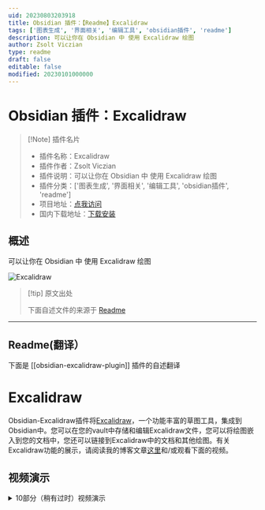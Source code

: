 ```yaml
---
uid: 20230803203918
title: Obsidian 插件：【Readme】Excalidraw
tags: ['图表生成', '界面相关', '编辑工具', 'obsidian插件', 'readme']
description: 可以让你在 Obsidian 中 使用 Excalidraw 绘图 
author: Zsolt Viczian
type: readme
draft: false
editable: false
modified: 20230101000000
---
```


# Obsidian 插件：Excalidraw

> [!Note] 插件名片
> - 插件名称：Excalidraw
> - 插件作者：Zsolt Viczian
> - 插件说明：可以让你在 Obsidian 中 使用 Excalidraw 绘图 
> - 插件分类：['图表生成', '界面相关', '编辑工具', 'obsidian插件', 'readme']
> - 项目地址：[点我访问](https://github.com/zsviczian/obsidian-excalidraw-plugin)
> - 国内下载地址：[下载安装](https://pkmer.cn/products/plugin/pluginMarket/?obsidian-excalidraw-plugin)

## 概述

可以让你在 Obsidian 中 使用 Excalidraw 绘图 

![Excalidraw](https://cdn.pkmer.cn/covers/obsidian-excalidraw-plugin.PNG!pkmer)

> [!tip] 原文出处
> 
>下面自述文件的来源于 [Readme](https://ghproxy.net/https://raw.githubusercontent.com/zsviczian/obsidian-excalidraw-plugin/master/README.md)
> 

---

## Readme(翻译）

下面是 [[obsidian-excalidraw-plugin]] 插件的自述翻译


# Excalidraw

Obsidian-Excalidraw插件将[Excalidraw](https://excalidraw.com/)，一个功能丰富的草图工具，集成到Obsidian中。您可以在您的vault中存储和编辑Excalidraw文件，您可以将绘图嵌入到您的文档中，您还可以链接到Excalidraw中的文档和其他绘图。有关Excalidraw功能的展示，请阅读我的博客文章[这里](https://www.zsolt.blog/2021/03/showcasing-excalidraw.html)和/或观看下面的视频。

## 视频演示



<details><summary>10部分（稍有过时）视频演示</summary>
<br>
<br>
<br>
<br>
<a href="https://youtu.be/MaJ5jJwBRWs" target="_blank"><img src="https://user-images.githubusercontent.com/14358394/125160341-a546b180-e17c-11eb-9de8-d87

## 特点

- 该插件将Excalidraw与Obsidian无缝集成，包括命令面板操作、文件浏览器功能、选项菜单命令和功能区按钮。
- 在功能区按钮或文件浏览器上按下<kbd>CTRL/CMD+单击</kbd>，可以在新窗格中创建/打开绘图。

### 设置

设置将允许您根据需要自定义Excalidraw。该插件带有大量的设置选项。我尝试为这些设置添加有意义的解释，请耐心查找设置，因为大多数请求都已经存在相应的设置。

插件设置分为以下几个部分：
- **基本设置**：例如默认使用的文件夹
- **保存**：压缩和自动保存计时器
- **文件名**：配置自动生成的Excalidraw文件名
- **显示**：影响Excalidraw处理方式的设置（例如：左手模式、主题设置、鼠标滚轮和捏合缩放设置、适应缩放设置）
- **链接和嵌入**：影响Excalidraw画布上链接和嵌入项行为的设置
- **Markdown嵌入设置**：这些设置控制从您的Vault嵌入到Excalidraw绘图中的Markdown文档的行为
- **嵌入和导出**：控制将Excalidraw图像嵌入到Markdown文档中时的显示方式的设置
- **自动导出设置**：您可以配置Excalidraw在每次保存时创建绘图的PNG或SVG副本
- **兼容性功能**：如果您在Obsidian之外（例如在LogSeq、Visual Studio、Web上等）编辑Excalidraw绘图，请检查这些设置。
- **实验性功能**：这些高级功能是以“巧妙”的方式实现的。功能包括定义第四种字体，在Obsidian文件浏览器中添加自定义图标以区分Exalidraw文件，OCR设置等。
- **已安装脚本的设置**：您从脚本库安装的一些脚本带有设置。脚本设置在第一次运行脚本时安装。因此，要访问脚本的设置，请安装脚本，首次运行脚本，然后在插件设置中查找设置选项。

#### 模板

- 用于新绘图的模板。该模板将恢复笔画属性。
    这意味着您可以在模板中设置默认的笔画颜色、笔画宽度、透明度、字体系列、字体大小、填充样式、笔画样式等。
    这也适用于ExcalidrawAutomate。
    - 通过模板，您可以自定义Excalidraw使用的颜色调色板。
        - 切换到Markdown视图。
        - 滚动到文件底部，找到`"AppState": {`。
        - 在AppState部分的末尾找到`"customColorPalette": {`。
        - 您可以通过添加以下3个变量中的任意一个或全部来指定Excalidraw使用的3个调色板：
            - `"canvasBackground":[], "elementBackground":[], "elementStroke": []`。
        - 在每个变量的数组中，添加逗号分隔的有效HTML颜色列表（例如，对于红色，使用`#FF0000`）。
        - 有关更多帮助，请参见上面的视频。

#### 导出

- 如果对可移植性很重要：
    - 自动导出SVG和/或PNG文件，包括保持同步功能，这样您就可以将SVG/PNG嵌入到文档中，而不是嵌入excalidraw文件。
    - 您可以通过添加`excalidraw-autoexport`前置元数据键来覆盖单个文件的导出设置。此键的有效值为`none`、`both`、`png`和`svg`。

- 指定嵌入绘图的默认宽度。
- 兼容性功能，自动导出并保持同步markdown excalidraw文件和传统的`.excalidraw`文件。
- 实验性功能，向文件资源管理器添加自定义标签以标记绘图文件。
- 启用/禁用自动保存。

### 将您的绘图嵌入到Markdown文档中
- 您可以使用以下格式选项自定义嵌入图像的大小和位置：
    - `![[image.excalidraw|100]]`,
    - `![[image.excalidraw|100x100]]`,
    - `![[image.excalidraw|100|left]]`,
    - `![[image.excalidraw|right-wrap]]`.
    - `![[<filename.excalidraw>|<width>x<height>|<alignment>]]`.
    - 您可以通过CSS添加自定义对齐方式。
    - 出现在`<alignment>`中的任何文本都将添加到呈现的SVG元素样式和包装器DIV元素中。
    - 有关更多信息，请参见[styles.css](https://github.com/zsviczian/obsidian-excalidraw-plugin/blob/master/styles.css)。
- Excalidraw绘图在Obsidian Publish中不显示。如果您想在发布的文档中使用Excalidraw，您可以在插件设置中配置，在创建新文件时自动在文档中插入绘图的PNG或SVG版本。请参见“要插入到文档中的文件类型”。
    - 在“导出设置”下，您还可以配置自动导出图像的暗色和亮色版本，以便您的发布站点支持暗色和亮色模式。

### 超链接和拖放支持
![](https://github.com/zsviczian/obsidian-excalidraw-plugin/blob/master/images/excalidraw-modifiers.png)

#### 超链接
- 支持超链接，例如：
    - `https://zsolt.blog`,
    - `[Obsidian](https://obsidian.md)`, 和
    - 内部链接，例如在绘图文本中的 `[[My file in vault|Alias]]`。
- 如果你启用了 Obsidian 设置中的 Files & Links/Automatically Update Internal Links，当文件被移动或重命名时，链接将会更新。
- 绘图中的链接将会显示在文档的反向链接中。
- 支持引用插入
    - `![[myfile#^blockref]]` 将会在绘图中转换为引用的块的文本。
    - `![[myfile#section]]` 也可以使用，这将会引用该部分。
    - 你还可以通过在转入后的文本后面加上花括号中的最大字符数来指定引用文本的换行，例如 `![[myfile#^blockref]]{40}` 将会在40个字符处换行。
- 为了方便起见，你还可以使用命令面板在绘图中插入链接。
- <kbd>CTRL/CMD + 悬停</kbd> 可以弹出 Obsidian 的快速预览链接。（在 Mac 上是 <kbd>CTRL+CMD+悬停</kbd>）。
- 使用块引用，你还可以在其他文档中引用和插入出现在绘图中的文本。

#### 拖放支持
- 您可以从Obsidian文件浏览器中拖动文件，并将它们变成Excalidraw中的文件链接。有关各种修饰键组合，请参见上表。
- 注意：将图像锚定到其大小的100%是一个非常特定的行为，我主要是为自己构建的一个非常专业的功能
    - （甚至比Excalidraw Obsidian中的其他功能更多 - 也主要是为了自己😉）。
    - 每次打开Excalidraw绘图时，这将重置您嵌入的图像为100%大小，
        或者如果您使用此功能插入了一个嵌入的Excalidraw绘图到您的画布上，
        每次更新嵌入的绘图，它都会被缩放回100%大小。
    - 这意味着即使您在绘图上调整图像的大小，下次打开时它也会重置为100%，
        文件或修改原始嵌入对象。当您将绘图分解为单独的Excalidraw文件时，此功能非常有用，
        但当组合到单个画布上时，您希望各个部分保持其实际大小。我使用此功能来
        从原子绘图构建“一页书”摘要。
- 您可以从Markdown视图中拖放文本到Excalidraw。
- 您可以从浏览器中拖放网址，并将它们变成链接。
- 您可以拖放YouTube链接和缩略图，并在Excalidraw中将它们变成带有缩略图的YouTube链接。

### LaTeX
使用命令面板操作"插入LaTeX公式"来插入LaTeX公式。
您可以在Markdown视图中编辑公式，或者通过<kbd>CTRL/CMD + 单击</kbd>公式进行编辑。

### 图片支持
- 在iOS和Android上，您可以通过在Excalidraw中按下添加图片按钮来从相机中添加图片。
- 您可以将图片复制/粘贴到您的绘图中。图片将保存在您的保险库中。
- 您可以按照上述说明拖放图片。
- 网络上的图片的URL链接：您可以从网页上将图片拖放到Excalidraw中。如果您在将图片拖放到Excalidraw时按住CTRL键，图片将不会保存到您的保险库中。Excalidraw将从URL加载图片。请注意，如果您没有互联网访问权限，或者这些图片从互联网上被删除，它们也将从您的绘图中消失。
- 如果您将图片URL粘贴到Excalidraw中（只需单击URL上的复制，然后在Excalidraw画布上单击粘贴），图片将被插入并带有指向网络上图片的链接。同样，图片不会保存到您的保险库中，只有链接。
- 如果您拖放一个YouTube视频链接，它将被转换为带有指向视频的缩略图链接的元素。

### 引用图像的部分块
有关详细信息，请参见此[视频](https://youtu.be/yZQoJg2RCKI)
- 当在指向Excalidraw文件的链接中引用画布上的元素时，
    - 使用elementId或部分标题（即包含`# <Section title>`的文本元素）
        - 例如`[[file#^elementID]]`，
    - 您可以添加`group=`前缀，
        - 例如`[[file#^group=elementID]]`或
    - `area=`前缀，
        - 例如`[[file#area=Section heading]]`。
    - 如果找到`group=`前缀，Excalidraw将选择与elementID（块引用）或部分标题引用的元素相同组中的元素组。
    - 如果找到`area=`前缀，Excalidraw将在引用元素周围插入图像的剪切。
    - 请注意，在将Excalidraw嵌入为PNG到您的Markdown文档时，不支持`area=`选择器。
    - 引用文本元素的elementID而没有`group=`或`area=`前缀将将元素作为纯文本插入。引用非文本元素（例如矩形，椭圆等）而没有`group=`或`area=`前缀将导致Obsidian错误，因为这些elementId在Excalidraw markdown文件中不存在作为块引用。

### Markdown
- 从1.2.0版本开始，绘图文件存储在Markdown文件中
    - 您可以为绘图添加标签
    - 您可以在绘图的YAML前置元数据中添加元数据
    - 在前置元数据和`# Text Elements`标题之间添加的任何内容都将被Excalidraw忽略，即您可以在此处添加任何内容，它将作为文档的一部分保留。
    - Excalidraw文档现在以图形视图显示。
    - 以下前置元数据键将自定义绘图的显示方式-覆盖常规设置：
        - `excalidraw-link-prefix: "📍"` 内部链接的预览前缀
        - `excalidraw-url-prefix: "🌐"` 外部链接的预览前缀
        - `excalidraw-link-brackets: true|false` 是否在预览中显示链接周围的括号
        - `excalidraw-default-mode: view|zen` 默认情况下以查看模式或禅模式打开此文档。默认查看模式非常适合演示幻灯片。
    - 前置元数据标签可自定义文件级别的图像导出[519](https://github.com/zsviczian/obsidian-excalidraw-plugin/issues/519)。如果存在这些键，则它们将覆盖默认的excalidraw嵌入和导出设置。
        - `excalidraw-export-transparent: true`： true == 透明 / false == 带背景。
        - `excalidraw-export-dark`: true == 暗模式 / false == 亮模式。
        - `excalidraw-export-padding`: 指定图像的导出填充
        - `excalidraw-export-pngscale`: 这仅影响导出为PNG。指定图像的导出比例。典型范围在0.5和5之间，但您也可以尝试其他值。

### 将完整的Markdown文件嵌入到您的绘图中
- 从Obsidian文件浏览器中拖动所需的文件，并在将文件放置在画布上时按住<kbd>SHIFT</kbd>键。
- 使用命令面板操作：`从vault插入markdown文件`
- 使用自定义的woff、woff2或TTF字体来显示文档，您可以在Excalidraw设置中设置要使用的默认字体。
- 您可以为渲染Markdown文档的快照图像设置自定义CSS。
  仅支持操作系统标准字体作为字体系列（
    [Win10](https://docs.microsoft.com/en-us/typography/fonts/windows_10_font_list),
    [Mac & iOS](https://developer.apple.com/fonts/system-fonts/)
  ），此外，您可以使用上述设置来设置一个额外的自定义字体。
    - （观看此[视频](https://youtu.be/K6qZkTz8GHs)以进行演示，并查看此
    - [示例CSS](https://github.com/zsviczian/obsidian-excalidraw-plugin/discussions/281)）。
    - 为了帮助样式化，您可以观察由Excalidraw创建的Markdown文档的SVG快照。
        - 打开Obsidian开发者控制台（<kbd>CTRL+Shift+i</kbd>/<kbd>CMD+OPT+i</kbd>）并
        - 执行以下命令：`ExcalidrawAutomate.mostRecentMarkdownSVG`
- 您可以通过将以下前置元数据键添加到您的Markdown文档中来控制嵌入的Markdown文件的外观：
    - `excalidraw-font: Virgil|Cascadia|font_file_name.extension`
    - `excalidraw-font-color: css-color-name|#HEXcolor|any-other-html-standard-format`，
        - 您可以在[这里](https://www.w3schools.com/colors/colors_names.asp)找到CSS颜色名称。
    - `excalidraw-border-color: css-color-name|#HEXcolor|any-other-html-standard-format`
    - `excalidraw-css: "css-filename|css snippet"`
- 切换到Markdown视图或使用<kbd>WIN+CTRL</kbd>/<kbd>CMD+CTRL</kbd>点击图像以编辑嵌入的属性：
    - `[[filename#^blockref|WIDTHxMAXHEIGHT]]`

### 自定义字体、自定义笔、OCR支持、SVG导入
- 在插件设置中，您可以添加自定义的第四种字体。更多详细信息请参见此[视频](https://youtu.be/eKFmrSQhFA4)
- 该插件包括使用Taskbone OCR的OCR支持。更多详细信息请参见此[视频](https://youtu.be/7gu4ETx7zro)
- 您可以将SVG文件转换为Excalidraw绘图（有一些限制）。更多详细信息请参见此[视频](https://youtu.be/vlC1-iBvIfo)
- 您可以定义自定义的自由绘制笔。请参阅[此处](https://github.com/zsviczian/obsidian-excalidraw-plugin/blob/master/ea-scripts/Alternative%20Pens.md)的文档和[视频](https://youtu.be/uZz5MgzWXiM)。

### 脚本引擎
- 从1.5.0版本开始，您可以使用脚本引擎轻松执行ExcalidrawAutomate宏，并为它们分配命令面板快捷方式。您可以在[这里](https://github.com/zsviczian/obsidian-excalidraw-plugin/tree/master/ea-scripts)找到一个入门视频和一个不断增长的可安装脚本库。
- 您可以通过将脚本和相应的SVG图标文件移动到文件夹中，在Excalidraw的Obsidian工具面板上将脚本组织成组。请参见演示[视频](https://youtu.be/wTtaXmRJ7wg?t=16)。

### 其他
- 左手模式
- 包括完整的
    - [QuickAdd](https://github.com/chhoumann/quickadd),
    - [Templater](https://silentvoid13.github.io/Templater/) 和
    - [Dataview](https://blacksmithgu.github.io/obsidian-dataview/docs/api/intro/) 支持通过 ExcalidrawAutomate。
    - 查看[详细帮助和示例](https://zsviczian.github.io/obsidian-excalidraw-plugin/)。
    - 我还有一个[YouTube ExcalidrawAutomate 播放列表](https://www.youtube.com/playlist?list=PL6mqgtMZ4NP1IR4nXxSlMA4PA5E-qpyHZ)，有很多示例。
- 需要 OBSIDIAN SYNC 订阅：完整的绘图文件历史记录和设备间同步
- 多语言支持：如果您想通过翻译插件来帮助，请与我联系。

---

反馈、问题、想法、问题

加入关于Excalidraw插件的讨论，访问[forum.obsidian.md](https://forum.obsidian.md/t/excalidraw-full-featured-sketching-plugin-in-obsidian)

请前往[GitHub](https://github.com/zsviczian/obsidian-excalidraw-plugin/issues)报告错误或请求改进。

---

如果您喜欢Excalidraw，请通过在[https://ko-fi/zsolt](https://ko-fi.com/zsolt)上给我买杯咖啡来支持我的工作和热情。

请还帮忙通过在Twitter、Reddit或其他您经常使用的社交媒体平台上分享Obsidian Excalidraw插件的信息来传播。

您可以在Twitter上找到我[@zsviczian](https://twitter.com/zsviczian)，以及在我的博客[zsolt.blog](https://zsolt.blog)上。

[<img style="float:left" src="https://user-images.githubusercontent.com/14358394/115450238-f39e8100-a21b-11eb-89d0-fa4b82cdbce8.png" width="200">](https://ko-fi.com/zsolt)

---

## Excalidraw的朋友们
如果你喜欢Excalidraw，请考虑尝试一下[ExcaliBrain](https://github.com/zsviczian/excalibrain)（也可通过Obsidian Community Plugins获得）。






